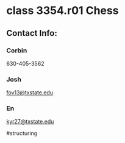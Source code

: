 # class 3354.r01 Chess



## Contact Info:

### Corbin 
630-405-3562

### Josh
fov13@txstate.edu

### En
kyr27@txstate.edu

#structuring
